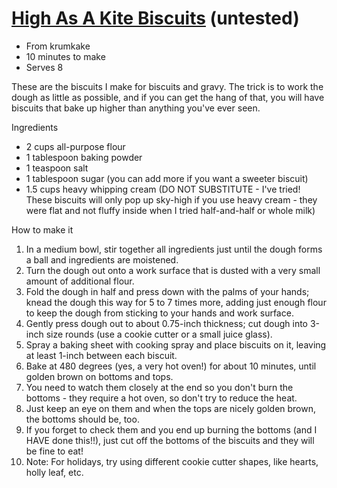 #   [High As A Kite Biscuits](http://www.grouprecipes.com/56252/high-as-a-kite-biscuits.html) (untested)
*   From krumkake
*   10 minutes to make
*   Serves 8

These are the biscuits I make for biscuits and gravy.
The trick is to work the dough as little as possible, and if you can get the hang of that, you will have biscuits that bake up higher than anything you've ever seen.

Ingredients
*   2 cups​ all-purpose flour
*   1 tablespoon baking powder
*   1 teaspoon salt
*   1 tablespoon sugar (you can add more if you want a sweeter biscuit)
*   1.5 cups​ heavy whipping cream (DO NOT SUBSTITUTE - I've tried! These biscuits will only pop up sky-high if you use heavy cream - they were flat and not fluffy inside when I tried half-and-half or whole milk)

How to make it
1.  In a medium bowl, stir together all ingredients just until the dough forms a ball and ingredients are moistened.
2.  Turn the dough out onto a work surface that is dusted with a very small amount of additional flour.
3.  Fold the dough in half and press down with the palms of your hands;
    knead the dough this way for 5 to 7 times more, adding just enough flour to keep the dough from sticking to your hands and work surface.
4.  Gently press dough out to about 0.75-inch thickness;
    cut dough into 3-inch size rounds (use a cookie cutter or a small juice glass).
5.  Spray a baking sheet with cooking spray and place biscuits on it, leaving at least 1-inch between each biscuit.
6.  Bake at 480 degrees (yes, a very hot oven!) for about 10 minutes, until golden brown on bottoms and tops.
7.  You need to watch them closely at the end so you don't burn the bottoms - they require a hot oven, so don't try to reduce the heat.
8.  Just keep an eye on them and when the tops are nicely golden brown, the bottoms should be, too.
9.  If you forget to check them and you end up burning the bottoms (and I HAVE done this!!), just cut off the bottoms of the biscuits and they will be fine to eat!
10. Note: For holidays, try using different cookie cutter shapes, like hearts, holly leaf, etc.
